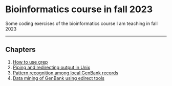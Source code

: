 # Bioinformatics course in fall 2023
Some coding exercises of the bioinformatics course I am teaching in fall 2023

---

## Chapters
1. [How to use grep](https://github.com/michaelgruenstaeudl/Bioinformatics_course__Fall2023/blob/main/doc/01_how_to_use_grep.md)
2. [Piping and redirecting output in Unix](https://github.com/michaelgruenstaeudl/Bioinformatics_course__Fall2023/blob/main/doc/02_piping_and_redirecting_in_UNIX.md)
3. [Pattern recognition among local GenBank records](https://github.com/michaelgruenstaeudl/Bioinformatics_course__Fall2023/blob/main/doc/03_pattern_recognition_among_GenBank_records.md)
4. [Data mining of GenBank using edirect tools](https://github.com/michaelgruenstaeudl/Bioinformatics_course__Fall2023/blob/main/doc/04_GenBank_data_mining_with_edirect.md)
